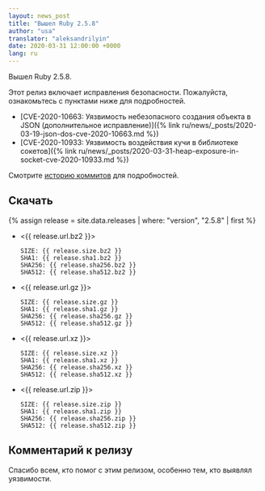 ```yaml
---
layout: news_post
title: "Вышел Ruby 2.5.8"
author: "usa"
translator: "aleksandrilyin"
date: 2020-03-31 12:00:00 +0000
lang: ru
---
```


Вышел Ruby 2.5.8.

Этот релиз включает исправления безопасности.
Пожалуйста, ознакомьтесь с пунктами ниже для подробностей.

* [CVE-2020-10663: Уязвимость небезопасного создания объекта в JSON (дополнительное исправление)]({% link ru/news/_posts/2020-03-19-json-dos-cve-2020-10663.md %})
* [CVE-2020-10933: Уязвимость воздействия кучи в библиотеке сокетов]({% link ru/news/_posts/2020-03-31-heap-exposure-in-socket-cve-2020-10933.md %})

Смотрите [историю коммитов](https://github.com/ruby/ruby/compare/v2_5_7...v2_5_8) для подробностей.

## Скачать

{% assign release = site.data.releases | where: "version", "2.5.8" | first %}

* <{{ release.url.bz2 }}>

      SIZE: {{ release.size.bz2 }}
      SHA1: {{ release.sha1.bz2 }}
      SHA256: {{ release.sha256.bz2 }}
      SHA512: {{ release.sha512.bz2 }}

* <{{ release.url.gz }}>

      SIZE: {{ release.size.gz }}
      SHA1: {{ release.sha1.gz }}
      SHA256: {{ release.sha256.gz }}
      SHA512: {{ release.sha512.gz }}

* <{{ release.url.xz }}>

      SIZE: {{ release.size.xz }}
      SHA1: {{ release.sha1.xz }}
      SHA256: {{ release.sha256.xz }}
      SHA512: {{ release.sha512.xz }}

* <{{ release.url.zip }}>

      SIZE: {{ release.size.zip }}
      SHA1: {{ release.sha1.zip }}
      SHA256: {{ release.sha256.zip }}
      SHA512: {{ release.sha512.zip }}

## Комментарий к релизу

Спасибо всем, кто помог с этим релизом, особенно тем, кто выявлял уязвимости.
